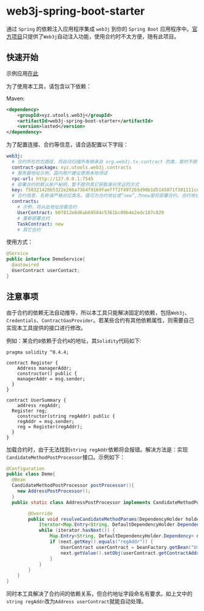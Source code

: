 # web3j-spring-boot-starter
通过 `Spring` 的依赖注入应用程序集成 `web3j` 到你的 `Spring Boot` 应用程序中。[官方项目](https://github.com/web3j/web3j-spring-boot-starter.git)只提供了`Web3j`自动注入功能，使用合约时不太方便，随有此项目。

## 快速开始

示例应用[在此](https://)

为了使用本工具，请包含以下依赖：

Maven:

```xml
<dependency>
    <groupId>xyz.utools.web3j</groupId>
    <artifactId>web3j-spring-boot-starter</artifactId>
    <version>lasted</version>
</dependency>
```

为了配置连接、合约等信息，请合适配置以下字段：

```yml
web3j:
  # 合约所在的包路径，将自动扫描所有继承自 org.web3j.tx.contract 的类，暂时不提供注解的方式。
  contract-package: xyz.utools.web3j.contracts
  # 服务器地址示例，国内用户建议使用本地测试
  rpc-url: http://127.0.0.1:7545
  # 部署合约的默认账户秘钥，暂不提供其它获取身份凭证的方式
  key: f58321420b5322e266a7364f9169faefff2f497265d90b1d5145071f301111ce
  # 合约信息，名称请严格对应类名，值可为合约地址或“new”,为new是将部署合约。合约地址请去掉 0x
  contracts:
  	# 示例，将从此地址加载合约
    UserContract: b07812e8d6ab69584c5361bc09b4e2edc187c029
    # 重新部署合约
    TaskContract: new
    # 其它合约
```



使用方式：

```java
@Service
public interface DemoService{
  @autowired
  UserContract userContact;
}
```



## 注意事项

由于合约的依赖无法自动推导，所以本工具只能解决固定的依赖，包括`Web3j`、`Credentials`、`ContractGasProvider`。若某些合约有其他依赖属性，则需要自己实现本工具提供的接口进行修改。

例如：某合约`B`依赖于合约`A`的地址，其`Solidity`代码如下:

```
pragma solidity ^0.4.4;

contract Register {
	Address managerAddr;
	constructor() public {
    managerAddr = msg.sender;
  }
}

contract UserSummary {
	address regAddr;
  Register reg;
	constructor(string regAddr) public {
    regAddr = msg.sender;
    reg = Register(regAddr);
  }
}

```

加载合约时，由于无法找到`string regAddr`依赖将会报错。解决方法是：实现`CandidateMethodPostProcessor`接口。示例如下：

```java
@Configuration
public class Demo{
  @Bean
  CandidateMethodPostProcessor postProcessor(){
    new AddressPostProcessor();
  }
  public static class AddressPostProcessor implements CandidateMethodPostProcessor {

        @Override
        public void resolveCandidateMethodParams(DependencyHolder holder, BeanFactory beanFactory, Class<? extends Contract> cls) {
            Iterator<Map.Entry<String, DefaultDependencyHolder.Dependency>> iterator = holder.getDependency().entrySet().iterator();
            while (iterator.hasNext()) {
                Map.Entry<String, DefaultDependencyHolder.Dependency> next = iterator.next();
                if (next.getKey().equals("regAddr")) {
                    UserContract userContract = beanFactory.getBean("UserContract", UserContract.class);
                    next.getValue().setObj(userContract.getContractAddress());
                }
            }
        }
    }
}
```

同时本工具解决了合约间的依赖关系，但合约地址字段命名有要求。如上文中的`string regAddr`改为`Address userContract`就能自动处理。


